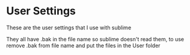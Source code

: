 # User Settings

These are the user settings that I use with sublime

They all have .bak in the file name so sublime doesn't read them, to use remove .bak from file name and put the files in the User folder